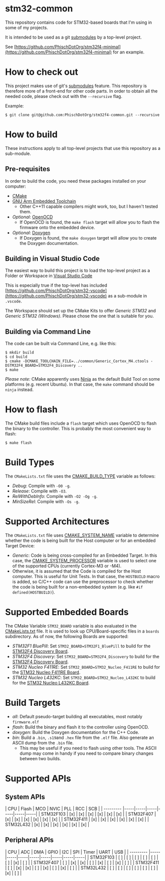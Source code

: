 # stm32-common
This repository contains code for STM32-based boards that I'm using in some of my projects.

It is intended to be used as a git [submodules](https://git-scm.com/book/en/v2/Git-Tools-Submodules) by a top-level project.

See [https://github.com/PhischDotOrg/stm32f4-minimal](https://github.com/PhischDotOrg/stm32f4-minimal) for an example.

# How to check out
This project makes use of git's [submodules](https://git-scm.com/book/en/v2/Git-Tools-Submodules) feature. This repository is therefore more of a front-end for other code parts. In order to obtain all the needed code, please check out with the `--recursive` flag.

Example:

```
$ git clone git@github.com:PhischDotOrg/stm32f4-common.git --recursive
```

# How to build
These instructions apply to all top-level projects that use this repository as a sub-module.

## Pre-requisites
In order to build the code, you need these packages installed on your computer:
- [CMake](https://cmake.org/download/)
- [GNU Arm Embedded Toolchain](https://developer.arm.com/tools-and-software/open-source-software/developer-tools/gnu-toolchain/gnu-rm)
  - Other C++11 capable compilers might work, too, but I haven't tested them.
- _Optional_: [OpenOCD](http://openocd.org/getting-openocd/)
  - If OpenOCD is found, the `make flash` target will allow you to flash the firmware onto the embedded device.
- _Optional_: [Doxygen](https://www.doxygen.nl/download.html)
  - If Doxygen is found, the `make doxygen` target will allow you to create the Doxygen documentation.

## Building in Visual Studio Code
The easiest way to build this project is to load the top-level project as a Folder or Workspace in [Visual Studio Code](https://code.visualstudio.com) 

This is especially true if the top-level has included [https://github.com/PhischDotOrg/stm32-vscode](https://github.com/PhischDotOrg/stm32-vscode) as a sub-module in `.vscode`.

The Workspace should set up the CMake Kits to offer _Generic STM32_ and _Generic STM32 (Windows)_. Please chose the one that is suitable for you.

## Building via Command Line
The code can be built via Command Line, e.g. like this:

```
$ mkdir build
$ cd build
$ cmake -DCMAKE_TOOLCHAIN_FILE=../common/Generic_Cortex_M4.ctools -DSTM32F4_BOARD=STM32F4_Discovery ..
$ make
```

_Please note:_ CMake apparently uses [Ninja](https://ninja-build.org) as the default Build Tool on some platforms (e.g. recent Ubuntu). In that case, the `make` command should be `ninja` instead.

# How to flash
The CMake build files include a `flash` target which uses OpenOCD to flash the binary to the controller. This is probably the most convenient way to flash:

```
$ make flash
```

# Build Types
The `CMakeLists.txt` file uses the [CMAKE_BUILD_TYPE](https://cmake.org/cmake/help/latest/variable/CMAKE_BUILD_TYPE.html) variable as follows:
  - _Debug_: Compile with `-O0 -g`.
  - _Release_: Compile with `-O3`.
  - _RelWithDebInfo_: Compile with `-O2 -Og -g`.
  - _MinSizeRel_: Compile with `-Os -g`.

# Supported Architectures
The `CMakeLists.txt` file uses [CMAKE_SYSTEM_NAME](https://cmake.org/cmake/help/latest/variable/CMAKE_SYSTEM_NAME.html) variable
to determine whether the code is being built for the Host computer or for an embedded Target Device:
  - _Generic_: Code is being cross-compiled for an Embedded Target. In this case, the [CMAKE_SYSTEM_PROCESSOR](https://cmake.org/cmake/help/latest/variable/CMAKE_SYSTEM_PROCESSOR.html) variable is used to select one of the supported CPUs (currently Cortex-M3 or -M4).
  - Otherwise, it is assumed that the Code is compiled for the Host computer. This is useful for Unit Tests. In that case,
    the `HOSTBUILD` macro is added, so C/C++ code can use the preprocessor to check whether the code is being built for
    a non-embedded system (e.g. like `#if defined(HOSTBUILD)`).

# Supported Embedded Boards
The CMake Variable `STM32_BOARD` variable is also evaluated in the [CMakeLists.txt](https://github.com/PhischDotOrg/stm32f4-common/blob/master/CMakeLists.txt) file.
It is used to look up CPU/Board-specific files in a `boards` subdirectory. As of now, the following Boards are supported:
  - _STM32F1 BluePill_: Set `STM32_BOARD=STM32F1_BluePill` to build for the [STM32F4 Discovery Board](https://www.st.com/en/evaluation-tools/stm32f4discovery.html).
  - _STM32F4 Discovery_: Set `STM32_BOARD=STM32F4_Discovery` to build for the [STM32F4 Discovery Board](https://www.st.com/en/evaluation-tools/stm32f4discovery.html).
  - _STM32 Nucleo F411RE_: Set `STM32_BOARD=STM32_Nucleo_F411RE` to build for the [STM32 Nucleo F411RE Board](https://www.st.com/en/evaluation-tools/nucleo-f411re.html).
  - _STM32 Nucleo L432KC_: Set `STM32_BOARD=STM32_Nucleo_L432KC` to build for the [STM32 Nucleo L432KC Board](https://www.st.com/en/evaluation-tools/nucleo-l432kc.html).

# Build Targets
- _all_: Default pseudo-target building all executables, most notably `firmware.elf`
- _flash_: Build the binary and flash it to the controller using OpenOCD.
- _doxygen_: Build the Doxygen documentation for the C++ Code.
- _bin_: Build a `.bin`, `.s19`and `.hex` file from the `.elf` file. Also generate an ASCII dump from the `.bin` file.
  - This may be useful if you need to flash using other tools. The ASCII dump may come in handy if you need to compare binary changes between two builds.

# Supported APIs

## System APIs
| CPU       | Flash | MCO   | NVIC  | PLL   | RCC   | SCB   |
| --------- |*-----*|*-----*|*-----*|*-----*|*-----*|*-----*|
| STM32F103 | [x]   | [x]   | [x]   | [x]   | [x]   | [x]   |
| STM32F407 | [x]   | [x]   | [x]   | [x]   | [x]   | [x]   |
| STM32F411 | [x]   | [x]   | [x]   | [x]   | [x]   | [x]   |
| STM32L432 | [x]   | [x]   | [x]   | [x]   | [x]   | [x]   |

## Peripheral APIs
| CPU       | ADC   | DMA   | GPIO  | I2C   | SPI   | Timer | UART  | USB   |
| --------- |*-----*|*-----*|*-----*|*-----*|*-----*|*-----*|*-----*|*-----*|
| STM32F103 | [ ]   | [ ]   | [ ]   | [ ]   | [ ]   | [ ]   | [x]   | [ ]   |
| STM32F407 | [ ]   | [x]   | [x]   | [ ]   | [x]   | [ ]   | [x]   | [ ]   |
| STM32F411 | [ ]   | [x]   | [x]   | [ ]   | [x]   | [ ]   | [x]   | [ ]   |
| STM32L432 | [ ]   | [ ]   | [ ]   | [ ]   | [ ]   | [ ]   | [x]   | [ ]   |
